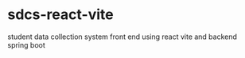 # sdcs-react-vite
student data collection system front end using react vite and backend spring boot
